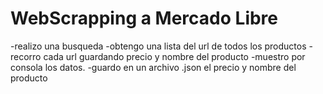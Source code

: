 # WebScrapping a Mercado Libre 
-realizo una busqueda 
-obtengo una lista del url de todos los productos 
-recorro cada url guardando precio y nombre del producto 
-muestro por consola los datos.
-guardo en un archivo .json el precio y nombre del producto
